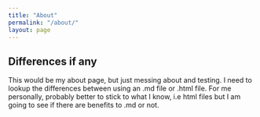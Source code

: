 ```yaml
---
title: "About"
permalink: "/about/"
layout: page
---
```


## Differences if any
This would be my about page, but just messing about and testing. I need to lookup the differences between using an .md file or .html file. 
For me personally, probably better to stick to what I know, i.e html files but I am going to see if there are benefits to .md or not.
